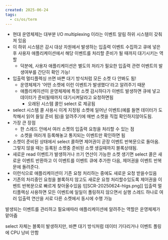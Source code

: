 ```yaml
---
created: 2025-06-24
tags:
  - cs/os/term
---
```

- 현대 운영체제는 대부분 I/O multiplexing 이라는 이벤트 알림 하위 시스템이 갖춰져 있음
- 이 하위 시스템은 감시 대상 자원에서 발생하는 입출력 이벤트 수집하고 큐에 넣은 후 사용자 애플리케이션에서 해당 이벤트를 처리할 준비가 될 때까지 대기시키는 역할
	- 덕분에, 사용자 애플리케이션은 별도의 처리가 필요한 입출력 관련 이벤트의 발생여부를 간단히 확인 가능!
- 입출력 멀티플렉싱 쓰면 바쁜 대기 방식처럼 모든 소켓 다 안봐도 됨!
	- 운영체제가 '어떤 소켓에 이런 이벤트가 발생했다'라고 알려주기 때문
	- 애플리케이션이 운영체제에 특정 소켓 감시하다가 이벤트 발생하면 큐에 넣고 데이터가 준비될때까지 대기시켜달라고 요청하면됨
		- 오래된 시스템 콜인 select 로 제공됨
- select 시스템 콜 사용시 이게 지정됭 소켓에 일어난 이벤트(예를 들면 데이터가 도착해서 읽어 들일 준비 됨)을 알려주기에 매번 소켓을 직접 확인하지않아도됨.
- 가장 큰 장점
	- 한 스레드 안에서 여러 소켓의 입출력 요청을 처리할 수 있는 점
	- 소켓을 여러개 등록해놓고 통지되는 이벤트만 확인하면 됨
- 소켓이 준비된 상태에서 select 콜하면 제어권이 곧장 이벤트 반복문으로 돌아옴. 그렇지 않을 때는 등록된 소켓중 준비된 소켓 생길때까지 블록상태됨.
- 새로운 read 이벤트가 발생하거나 쓰기 연산이 가능한 소켓 생기면 select 콜은 새로운 이벤트 반환하고 이 이벤트를 이벤트 큐에 추가한 다음, 제어권을 이벤트 반복문에 돌려준다.
- 이런식으로 애플리케이션이 기존 요청 처리하는 중에도 새로운 요청 받을수있음
- 기존의 처리중인 요청을 블록하지 않고도 새로운 요청 처리할수있도록 제어권을 이벤트 반복문으로 빠르게 찾아올수있음
![[SCR-20250624-hlgs.png]]
입출력 멀티플렉싱 사용하면 모든 이벤트에 일일이 폴링하지 않으면서 실행 스레드 하나로 여러 입출력 연산을 서로 다른 소켓에서 동시에 수행 가능

발생되는 이벤트를 관리하고 필요에따라 애플리케이션에 알려주는 역할은 운영체제가 맡아줌

select 자체는 블록이 발생하지만, 바쁜 대기 방식처럼 데이터 기다리거나 이벤트 폴링에 CPU 낭비 안함